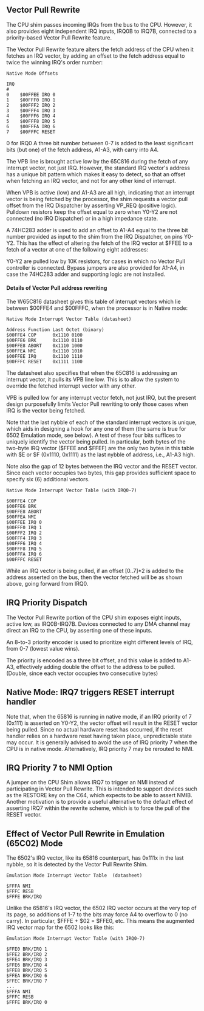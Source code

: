 ## Vector Pull Rewrite 

The CPU shim passes incoming IRQs from the bus to the CPU. However, it also provides eight independent IRQ inputs, IRQ0B to IRQ7B,
connected to a priority-based Vector Pull Rewrite feature.

The Vector Pull Rewrite feature alters the fetch address of the CPU when it fetches an IRQ vector, 
by adding an offset to the fetch address equal to twice the winning IRQ's order number:

```
Native Mode Offsets

IRQ
#
0    $00FFEE IRQ 0 
1    $00FFF0 IRQ 1 
2    $00FFF2 IRQ 2 
3    $00FFF4 IRQ 3 
4    $00FFF6 IRQ 4 
5    $00FFF8 IRQ 5 
6    $00FFFA IRQ 6 
7    $00FFFC RESET 
```



0 for IRQ0
A three bit number between 0-7 is added to the least significant bits (but one) of the fetch address, A1-A3, with carry into A4.

The VPB line is brought active low by the 65C816 during the fetch of any interrupt vector, not just IRQ. However, the standard IRQ vector's address has a unique bit pattern which makes it easy to detect, so that an offset when fetching an IRQ vector, and not for any other kind of interrupt.

When VPB is active (low) and A1-A3 are all high, indicating that an interrupt vector is being fetched by the processor, the shim requests a vector pull offset from the IRQ Dispatcher by asserting VP_REQ (positive logic). Pulldown resistors keep the offset equal to zero when Y0-Y2 are not connected (no IRQ Dispatcher) or in a high impedance state. 

A 74HC283 adder is used to add an offset to A1-A4 equal to the three bit number provided as input to the shim from the IRQ Dispatcher, on pins Y0-Y2. This has the effect of altering the fetch of the IRQ vector at $FFEE to a fetch of a vector at one of the following eight addresses: 


Y0-Y2 are pulled low by 10K resistors, for cases in which no Vector Pull controller is connected. Bypass jumpers are also provided for A1-A4, in case the 74HC283 adder and supporting logic are not installed.



#### Details of Vector Pull address rewriting
The W65C816 datasheet gives this table of interrupt vectors which lie between $00FFE4 and $00FFFC, when the processor is in Native mode:

```
Native Mode Interrupt Vector Table (datasheet)

Address Function Last Octet (binary)
$00FFE4 COP      0x1110 0100
$00FFE6 BRK      0x1110 0110
$00FFE8 ABORT    0x1110 1000
$00FFEA NMI      0x1110 1010
$00FFEE IRQ      0x1110 1110
$00FFFC RESET    0x1111 1100
```

The datasheet also specifies that when the 65C816 is addressing an interrupt vector, it pulls its VPB line low. This is to allow the system to override the fetched interrupt vector with any other. 

VPB is pulled low for any interrupt vector fetch, not just IRQ, but the present design purposefully limits Vector Pull rewriting to only those cases when IRQ is the vector being fetched.

Note that the last nybble of each of the standard interrupt vectors is unique, which aids in designing a hook for any one of them (the same is true for 6502 Emulation mode, see below). A test of these four bits suffices to uniquely identify the vector being pulled. In particular, both bytes of the two-byte IRQ vector ($FFEE and $FFEF) are the only two bytes in this table with $E or $F (0x1110, 0x1111) as the last nybble of address, i.e., A1-A3 high.

Note also the gap of 12 bytes between the IRQ vector and the RESET vector. Since each vector occupies two bytes, this gap provides sufficient space to specify six (6) additional vectors. 

```
Native Mode Interrupt Vector Table (with IRQ0-7)

$00FFE4 COP	
$00FFE6 BRK
$00FFE8 ABORT 
$00FFEA NMI 
$00FFEE IRQ 0 
$00FFF0 IRQ 1 
$00FFF2 IRQ 2 
$00FFF4 IRQ 3 
$00FFF6 IRQ 4 
$00FFF8 IRQ 5 
$00FFFA IRQ 6 
$00FFFC RESET 
```

While an IRQ vector is being pulled, if an offset [0..7]*2 is added to the address asserted on the bus, then the vector fetched will be as shown above, going forward from IRQ0.

## IRQ Priority Dispatch

The Vector Pull Rewrite portion of the CPU shim exposes eight inputs, active low, as IRQ0B-IRQ7B. Devices connected to any DMA channel may direct an IRQ to the CPU, by asserting one of these inputs. 

An 8-to-3 priority encoder is used to prioritize eight different levels of IRQ, from 0-7 (lowest value wins).

The priority is encoded as a three bit offset, and this value is added to A1-A3, effectively adding double the offset to the address to be pulled. (Double, since each vector occupies two consecutive bytes)

## Native Mode: IRQ7 triggers RESET interrupt handler 

Note that, when the 65816 is running in native mode, if an IRQ priority of 7 (0x111) is asserted on Y0-Y2, the vector offset will result in the RESET vector being pulled. Since no actual hardware reset has occurred, if the reset handler relies on a hardware reset having taken place, unpredictable state may occur. It is generally advised to avoid the use of IRQ priority 7 when the CPU is in native mode. Alternatively, IRQ priority 7 may be rerouted to NMI.

## IRQ Priority 7 to NMI Option

A jumper on the CPU Shim allows IRQ7 to trigger an NMI instead of participating in Vector Pull Rewrite.
This is intended to support devices such as the RESTORE key on the C64, which expects to be able to
assert NMIB. Another motivation is to provide a useful alternative to the default effect of asserting
IRQ7 within the rewrite scheme, which is to force the pull of the RESET vector.

## Effect of Vector Pull Rewrite in Emulation (65C02) Mode
The 6502's IRQ vector, like its 65816 counterpart, has 0x111x in the last nybble, so it is detected by the Vector Pull Rewrite Shim. 

```
Emulation Mode Interrupt Vector Table  (datasheet)

$FFFA NMI
$FFFC RESB
$FFFE BRK/IRQ 
```

Unlike the 65816's IRQ vector, the 6502 IRQ vector occurs at the very top of its page, so additions of 1-7 to the bits may force A4 to overflow to 0 (no carry). In particular, $FFFE + $02 = $FFE0, etc. This means the augmented
IRQ vector map for the 6502 looks like this:


```
Emulation Mode Interrupt Vector Table (with IRQ0-7)

$FFE0 BRK/IRQ 1
$FFE2 BRK/IRQ 2
$FFE4 BRK/IRQ 3
$FFE6 BRK/IRQ 4
$FFE8 BRK/IRQ 5
$FFEA BRK/IRQ 6
$FFEC BRK/IRQ 7
...
$FFFA NMI
$FFFC RESB
$FFFE BRK/IRQ 0
```



